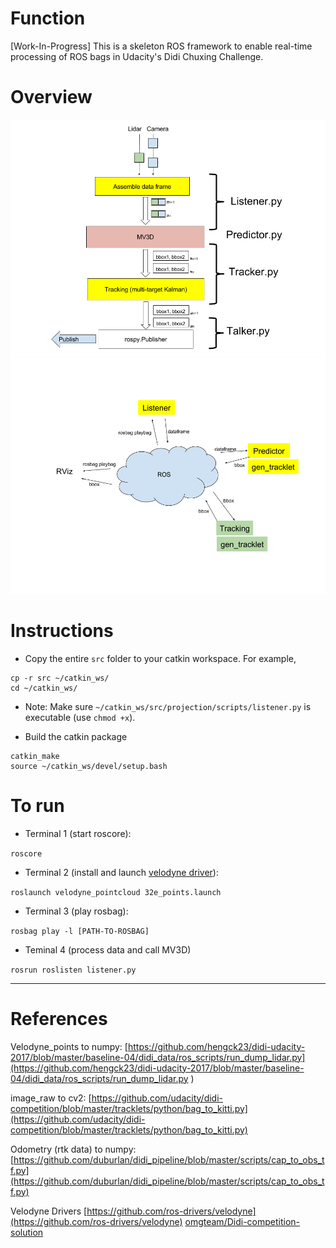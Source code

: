 # Function
[Work-In-Progress] This is a skeleton ROS framework to enable real-time processing of ROS bags in Udacity's Didi Chuxing Challenge.

# Overview
![alt text](ros_pipeline_2.png "ROS Pipeline")
![alt text](ROS_Nodes_round2.png "ROS Nodes")

# Instructions

* Copy the entire `src` folder to your catkin workspace. For example,
```
cp -r src ~/catkin_ws/
cd ~/catkin_ws/
```

* Note: Make sure `~/catkin_ws/src/projection/scripts/listener.py` is executable (use  `chmod +x`).

* Build the catkin package
```
catkin_make
source ~/catkin_ws/devel/setup.bash
``` 

# To run

* Terminal 1 (start roscore): 

```roscore```

* Terminal 2 (install and launch [velodyne driver](https://github.com/ros-drivers/velodyne)):

```roslaunch velodyne_pointcloud 32e_points.launch```

* Terminal 3 (play rosbag):

```rosbag play -l [PATH-TO-ROSBAG]```

* Teminal 4 (process data and call MV3D)

```rosrun roslisten listener.py```

---
# References
Velodyne_points to numpy:
[https://github.com/hengck23/didi-udacity-2017/blob/master/baseline-04/didi_data/ros_scripts/run_dump_lidar.py](https://github.com/hengck23/didi-udacity-2017/blob/master/baseline-04/didi_data/ros_scripts/run_dump_lidar.py
)

image_raw to cv2:
[https://github.com/udacity/didi-competition/blob/master/tracklets/python/bag_to_kitti.py](https://github.com/udacity/didi-competition/blob/master/tracklets/python/bag_to_kitti.py)

Odometry (rtk data) to numpy:
[https://github.com/duburlan/didi_pipeline/blob/master/scripts/cap_to_obs_tf.py](https://github.com/duburlan/didi_pipeline/blob/master/scripts/cap_to_obs_tf.py)

Velodyne Drivers
[https://github.com/ros-drivers/velodyne](https://github.com/ros-drivers/velodyne)
[omgteam/Didi-competition-solution](https://github.com/omgteam/Didi-competition-solution)
